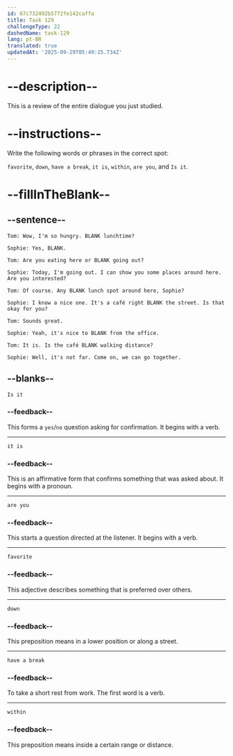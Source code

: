 ```yaml
---
id: 67c732492b5772fe142caffa
title: Task 129
challengeType: 22
dashedName: task-129
lang: pt-BR
translated: true
updatedAt: '2025-09-29T05:49:15.734Z'
---
```


<!-- REVIEW -->

# --description--  

This is a review of the entire dialogue you just studied.  

# --instructions--  

Write the following words or phrases in the correct spot:  

`favorite`, `down`, `have a break`, `it is`, `within`, `are you`, and `Is it`.

# --fillInTheBlank--  

## --sentence--  

`Tom: Wow, I'm so hungry. BLANK lunchtime?`  

`Sophie: Yes, BLANK.`  

`Tom: Are you eating here or BLANK going out?`  

`Sophie: Today, I'm going out. I can show you some places around here. Are you interested?`  

`Tom: Of course. Any BLANK lunch spot around here, Sophie?`  

`Sophie: I know a nice one. It's a café right BLANK the street. Is that okay for you?`  

`Tom: Sounds great.`  

`Sophie: Yeah, it's nice to BLANK from the office.`  

`Tom: It is. Is the café BLANK walking distance?`  

`Sophie: Well, it's not far. Come on, we can go together.`  

## --blanks--  

`Is it`  

### --feedback--

This forms a `yes`/`no` question asking for confirmation. It begins with a verb.  

---

`it is`  

### --feedback--

This is an affirmative form that confirms something that was asked about. It begins with a pronoun.

---

`are you`  

### --feedback--

This starts a question directed at the listener. It begins with a verb.  

---

`favorite`  

### --feedback--

This adjective describes something that is preferred over others.  

---

`down`  

### --feedback--

This preposition means in a lower position or along a street.  

---

`have a break`  

### --feedback--

To take a short rest from work. The first word is a verb.  

---

`within`  

### --feedback--

This preposition means inside a certain range or distance.  
